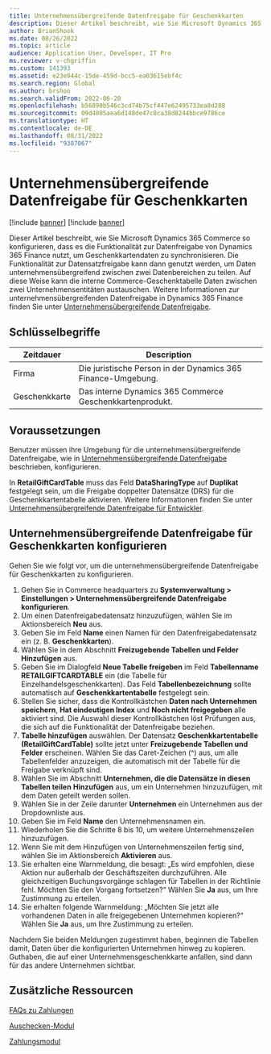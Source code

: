 ```yaml
---
title: Unternehmensübergreifende Datenfreigabe für Geschenkkarten
description: Dieser Artikel beschreibt, wie Sie Microsoft Dynamics 365 Commerce so konfigurieren, dass Sie die Funktionalität zur Datenfreigabe von Dynamics 365 Finance über Datenbereiche hinweg verwenden können, um Geschenkkartendaten zu synchronisieren.
author: BrianShook
ms.date: 08/26/2022
ms.topic: article
audience: Application User, Developer, IT Pro
ms.reviewer: v-chgriffin
ms.custom: 141393
ms.assetid: e23e944c-15de-459d-bcc5-ea03615ebf4c
ms.search.region: Global
ms.author: brshoo
ms.search.validFrom: 2022-06-20
ms.openlocfilehash: b56890b546c3cd74b75cf447e62495733ea8d288
ms.sourcegitcommit: 09d4805aea6d148de47c8ca38d8244bbce9786ce
ms.translationtype: HT
ms.contentlocale: de-DE
ms.lasthandoff: 08/31/2022
ms.locfileid: "9387067"
---
```

# <a name="cross-company-data-sharing-for-gift-cards"></a>Unternehmensübergreifende Datenfreigabe für Geschenkkarten

[!include [banner](../includes/banner.md)]
[!include [banner](../includes/preview-banner.md)]

Dieser Artikel beschreibt, wie Sie Microsoft Dynamics 365 Commerce so konfigurieren, dass es die Funktionalität zur Datenfreigabe von Dynamics 365 Finance nutzt, um Geschenkkartendaten zu synchronisieren. Die Funktionalität zur Datensatzfreigabe kann dann genutzt werden, um Daten unternehmensübergreifend zwischen zwei Datenbereichen zu teilen. Auf diese Weise kann die interne Commerce-Geschenktabelle Daten zwischen zwei Unternehmensentitäten austauschen. Weitere Informationen zur unternehmensübergreifenden Datenfreigabe in Dynamics 365 Finance finden Sie unter [Unternehmensübergreifende Datenfreigabe](/dynamics365/fin-ops-core/dev-itpro/sysadmin/cross-company-data-sharing).

## <a name="key-terms"></a>Schlüsselbegriffe

| Zeitdauer | Description |
|---|---|
| Firma | Die juristische Person in der Dynamics 365 Finance-Umgebung. |
| Geschenkkarte | Das interne Dynamics 365 Commerce Geschenkkartenprodukt. |

## <a name="prerequisites"></a>Voraussetzungen

Benutzer müssen ihre Umgebung für die unternehmensübergreifende Datenfreigabe, wie in [Unternehmensübergreifende Datenfreigabe](/dynamics365/fin-ops-core/dev-itpro/sysadmin/cross-company-data-sharing) beschrieben, konfigurieren.

In **RetailGiftCardTable** muss das Feld **DataSharingType** auf **Duplikat** festgelegt sein, um die Freigabe doppelter Datensätze (DRS) für die Geschenkkartentabelle aktivieren. Weitere Informationen finden Sie unter [Unternehmensübergreifende Datenfreigabe für Entwickler](/dynamics365/fin-ops-core/dev-itpro/sysadmin/drs-srs-dev).

## <a name="configure-cross-company-data-sharing-for-gift-cards"></a>Unternehmensübergreifende Datenfreigabe für Geschenkkarten konfigurieren

Gehen Sie wie folgt vor, um die unternehmensübergreifende Datenfreigabe für Geschenkkarten zu konfigurieren.

1. Gehen Sie in Commerce headquarters zu **Systemverwaltung \> Einstellungen \> Unternehmensübergreifende Datenfreigabe konfigurieren**.
1. Um einen Datenfreigabedatensatz hinzuzufügen, wählen Sie im Aktionsbereich **Neu** aus.
1. Geben Sie im Feld **Name** einen Namen für den Datenfreigabedatensatz ein (z. B. **Geschenkkarten**).
1. Wählen Sie in dem Abschnitt **Freizugebende Tabellen und Felder** **Hinzufügen** aus.
1. Geben Sie im Dialogfeld **Neue Tabelle freigeben** im Feld **Tabellenname** **RETAILGIFTCARDTABLE** ein (die Tabelle für Einzelhandelsgeschenkkarten). Das Feld **Tabellenbezeichnung** sollte automatisch auf **Geschenkkartentabelle** festgelegt sein.
1. Stellen Sie sicher, dass die Kontrollkästchen **Daten nach Unternehmen speichern**, **Hat eindeutigen Index** und **Noch nicht freigegeben** alle aktiviert sind. Die Auswahl dieser Kontrollkästchen löst Prüfungen aus, die sich auf die Funktionalität der Datenfreigabe beziehen.
1. **Tabelle hinzufügen** auswählen. Der Datensatz **Geschenkkartentabelle (RetailGiftCardTable)** sollte jetzt unter **Freizugebende Tabellen und Felder** erscheinen. Wählen Sie das Caret-Zeichen (^) aus, um alle Tabellenfelder anzuzeigen, die automatisch mit der Tabelle für die Freigabe verknüpft sind.
1. Wählen Sie im Abschnitt **Unternehmen, die die Datensätze in diesen Tabellen teilen** **Hinzufügen** aus, um ein Unternehmen hinzuzufügen, mit dem Daten geteilt werden sollen.
1. Wählen Sie in der Zeile darunter **Unternehmen** ein Unternehmen aus der Dropdownliste aus.
1. Geben Sie im Feld **Name** den Unternehmensnamen ein.
1. Wiederholen Sie die Schritte 8 bis 10, um weitere Unternehmenszeilen hinzuzufügen.
1. Wenn Sie mit dem Hinzufügen von Unternehmenszeilen fertig sind, wählen Sie im Aktionsbereich **Aktivieren** aus.
1. Sie erhalten eine Warnmeldung, die besagt: „Es wird empfohlen, diese Aktion nur außerhalb der Geschäftszeiten durchzuführen. Alle gleichzeitigen Buchungsvorgänge schlagen für Tabellen in der Richtlinie fehl. Möchten Sie den Vorgang fortsetzen?“ Wählen Sie **Ja** aus, um Ihre Zustimmung zu erteilen.
1. Sie erhalten folgende Warnmeldung: „Möchten Sie jetzt alle vorhandenen Daten in alle freigegebenen Unternehmen kopieren?“ Wählen Sie **Ja** aus, um Ihre Zustimmung zu erteilen.

Nachdem Sie beiden Meldungen zugestimmt haben, beginnen die Tabellen damit, Daten über die konfigurierten Unternehmen hinweg zu kopieren. Guthaben, die auf einer Unternehmensgeschenkkarte anfallen, sind dann für das andere Unternehmen sichtbar.

## <a name="additional-resources"></a>Zusätzliche Ressourcen

[FAQs zu Zahlungen](payments-retail.md)

[Auschecken-Modul](../add-checkout-module.md)

[Zahlungsmodul](../payment-module.md)
